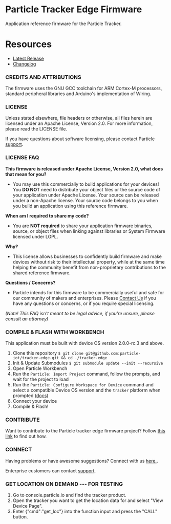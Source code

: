 
# Particle Tracker Edge Firmware

Application reference firmware for the Particle Tracker.

# Resources

- [Latest Release](https://github.com/particle-iot/tracker-edge/releases)
- [Changelog](CHANGELOG.md)

### CREDITS AND ATTRIBUTIONS

The firmware uses the GNU GCC toolchain for ARM Cortex-M processors, standard peripheral libraries and Arduino's implementation of Wiring.

### LICENSE

Unless stated elsewhere, file headers or otherwise, all files herein are licensed under an Apache License, Version 2.0. For more information, please read the LICENSE file.

If you have questions about software licensing, please contact Particle [support](https://support.particle.io/).


### LICENSE FAQ

**This firmware is released under Apache License, Version 2.0, what does that mean for you?**

 * You may use this commercially to build applications for your devices!  You **DO NOT** need to distribute your object files or the source code of your application under Apache License.  Your source can be released under a non-Apache license.  Your source code belongs to you when you build an application using this reference firmware.

**When am I required to share my code?**

 * You are **NOT required** to share your application firmware binaries, source, or object files when linking against libraries or System Firmware licensed under LGPL.

**Why?**

 * This license allows businesses to confidently build firmware and make devices without risk to their intellectual property, while at the same time helping the community benefit from non-proprietary contributions to the shared reference firmware.

**Questions / Concerns?**

 * Particle intends for this firmware to be commercially useful and safe for our community of makers and enterprises.  Please [Contact Us](https://support.particle.io/) if you have any questions or concerns, or if you require special licensing.

_(Note!  This FAQ isn't meant to be legal advice, if you're unsure, please consult an attorney)_


### COMPILE & FLASH WITH WORKBENCH

This application must be built with device OS version 2.0.0-rc.3 and above.

1. Clone this repository `$ git clone git@github.com:particle-iot/tracker-edge.git && cd ./tracker-edge`
2. Init & Update Submodules `$ git submodule update --init --recursive`
3. Open Particle Workbench
4. Run the `Particle: Import Project` command, follow the prompts, and wait for the project to load
5. Run the `Particle: Configure Workspace for Device` command and select a compatible Device OS version and the `tracker` platform when prompted ([docs](https://docs.particle.io/tutorials/developer-tools/workbench/#cloud-build-and-flash))
6. Connect your device
7. Compile & Flash!

### CONTRIBUTE

Want to contribute to the Particle tracker edge firmware project? Follow [this link](CONTRIBUTING.md) to find out how.

### CONNECT

Having problems or have awesome suggestions? Connect with us [here.](https://community.particle.io/c/tracking-system).

Enterprise customers can contact [support](https://support.particle.io/).

### GET LOCATION ON DEMAND --- FOR TESTING

1. Go to console.particle.io and find the tracker product.
2. Open the tracker you want to get the location data for and select "View Device Page".
3. Enter {"cmd":"get_loc"} into the function input and press the "CALL" button.
